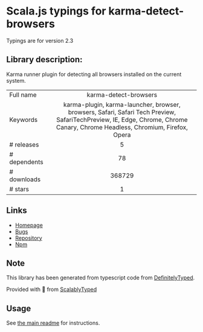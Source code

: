 
# Scala.js typings for karma-detect-browsers

Typings are for version 2.3

## Library description:
Karma runner plugin for detecting all browsers installed on the current system.

|                    |                 |
| ------------------ | :-------------: |
| Full name          | karma-detect-browsers |
| Keywords           | karma-plugin, karma-launcher, browser, browsers, Safari, Safari Tech Preview, SafariTechPreview, IE, Edge, Chrome, Chrome Canary, Chrome Headless, Chromium, Firefox, Opera |
| # releases         | 5 |
| # dependents       | 78 |
| # downloads        | 368729 |
| # stars            | 1 |

## Links
- [Homepage](https://github.com/litixsoft/karma-detect-browsers)
- [Bugs](https://github.com/litixsoft/karma-detect-browsers/issues)
- [Repository](https://github.com/litixsoft/karma-detect-browsers)
- [Npm](https://www.npmjs.com/package/karma-detect-browsers)
    


## Note
This library has been generated from typescript code from [DefinitelyTyped](https://definitelytyped.org).

Provided with :purple_heart: from [ScalablyTyped](https://github.com/oyvindberg/ScalablyTyped)

## Usage
See [the main readme](../../readme.md) for instructions.


